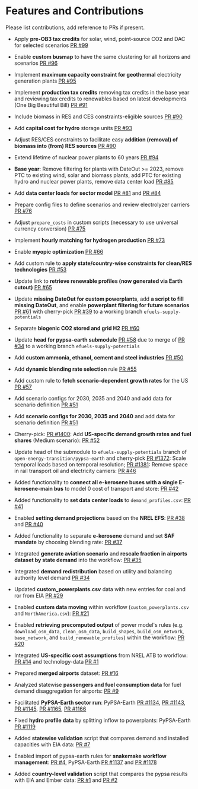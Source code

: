 <!--
# SPDX-FileCopyrightText:  Open Energy Transition gGmbH
#
# SPDX-License-Identifier: AGPL-3.0-or-later
-->

# Features and Contributions

Please list contributions, add reference to PRs if present.

* Apply **pre-OB3 tax credits** for solar, wind, point-source CO2 and DAC for selected scenarios [PR #99](https://github.com/open-energy-transition/efuels-supply-potentials/pull/99)

* Enable **custom busmap** to have the same clustering for all horizons and scenarios [PR #96](https://github.com/open-energy-transition/efuels-supply-potentials/pull/96)

* Implement **maximum capacity constraint for geothermal** electricity generation plants [PR #95](https://github.com/open-energy-transition/efuels-supply-potentials/pull/95)

* Implement **production tax credits** removing tax credits in the base year and reviewing tax credits to renewables based on latest developments (One Big Beautiful Bill) [PR #91](https://github.com/open-energy-transition/efuels-supply-potentials/pull/91)

* Include biomass in RES and CES constraints-eligible sources [PR #90](https://github.com/open-energy-transition/efuels-supply-potentials/pull/90)

* Add **capital cost for hydro** storage units [PR #93](https://github.com/open-energy-transition/efuels-supply-potentials/pull/93)

* Adjust RES/CES constraints to facilitate easy **addition (removal) of biomass into (from) RES sources** [PR #90](https://github.com/open-energy-transition/efuels-supply-potentials/pull/90)

* Extend lifetime of nuclear power plants to 60 years [PR #94](https://github.com/open-energy-transition/efuels-supply-potentials/pull/94)

* **Base year**: Remove filtering for plants with DateOut >= 2023, remove PTC to existing wind, solar and biomass plants, add PTC for existing hydro and nuclear power plants, remove data center load [PR #85](https://github.com/open-energy-transition/efuels-supply-potentials/pull/85)

* Add **data center loads for sector model** [PR #81](https://github.com/open-energy-transition/efuels-supply-potentials/pull/81) and [PR #84](https://github.com/open-energy-transition/efuels-supply-potentials/pull/84)

* Prepare config files to define scenarios and review electrolyzer carriers [PR #76](https://github.com/open-energy-transition/efuels-supply-potentials/pull/76)

* Adjust `prepare_costs` in custom scripts (necessary to use universal currency conversion) [PR #75](https://github.com/open-energy-transition/efuels-supply-potentials/pull/75)

* Implement **hourly matching for hydrogen production** [PR #73](https://github.com/open-energy-transition/efuels-supply-potentials/pull/73)

* Enable **myopic optimization** [PR #66](https://github.com/open-energy-transition/efuels-supply-potentials/pull/66)

* Add custom rule to **apply state/country-wise constraints for clean/RES technologies** [PR #53](https://github.com/open-energy-transition/efuels-supply-potentials/pull/53)

* Update link to **retrieve renewable profiles (now generated via Earth cutout)** [PR #65](https://github.com/open-energy-transition/efuels-supply-potentials/pull/65)

* Update **missing DateOut for custom powerplants**, add **a script to fill missing DateOut**, and enable **powerplant filtering for future scenarios** [PR #61](https://github.com/open-energy-transition/efuels-supply-potentials/pull/61) with cherry-pick [PR #39](https://github.com/open-energy-transition/pypsa-earth/pull/39) to a working branch `efuels-supply-potentials`

* Separate **biogenic CO2 stored and grid H2** [PR #60](https://github.com/open-energy-transition/efuels-supply-potentials/pull/60)

* Update **head for pypsa-earth submodule** [PR #58](https://github.com/open-energy-transition/efuels-supply-potentials/pull/58) due to merge of [PR #34](https://github.com/open-energy-transition/pypsa-earth/pull/34) to a working branch `efuels-supply-potentials`

* Add **custom ammonia, ethanol, cement and steel industries** [PR #50](https://github.com/open-energy-transition/efuels-supply-potentials/pull/50)

* Add **dynamic blending rate selection** rule [PR #55](https://github.com/open-energy-transition/efuels-supply-potentials/pull/55) 

* Add custom rule to **fetch scenario-dependent growth rates** for the US [PR #57](https://github.com/open-energy-transition/efuels-supply-potentials/pull/51)

* Add scenario configs for 2030, 2035 and 2040 and add data for scenario definition [PR #51](https://github.com/open-energy-transition/efuels-supply-potentials/pull/51) 

* Add **scenario configs for 2030, 2035 and 2040** and add data for scenario definition [PR #51](https://github.com/open-energy-transition/efuels-supply-potentials/pull/51)

* Cherry-pick: [PR #1400](https://github.com/pypsa-meets-earth/pypsa-earth/pull/1400): Add **US-specific demand growth rates and fuel shares** (Medium scenario): [PR #52](https://github.com/open-energy-transition/efuels-supply-potentials/pull/52)

* Update head of the submodule to `efuels-supply-potentials` branch of `open-energy-transition/pypsa-earth` and cherry-pick [PR #1372](https://github.com/pypsa-meets-earth/pypsa-earth/pull/1372): Scale temporal loads based on temporal resolution; [PR #1381](https://github.com/pypsa-meets-earth/pypsa-earth/pull/1381): Remove space in rail transport oil and electricity carriers: [PR #46](https://github.com/open-energy-transition/efuels-supply-potentials/pull/46)

* Added functionality to **connect all e-kerosene buses with a single E-kerosene-main bus** to model 0 cost of transport and store: [PR #42](https://github.com/open-energy-transition/efuels-supply-potentials/pull/42)

* Added functionality to **set data center loads** to `demand_profiles.csv`: [PR #41](https://github.com/open-energy-transition/efuels-supply-potentials/pull/41)

* Enabled **setting demand projections** based on the **NREL EFS**: [PR #38](https://github.com/open-energy-transition/efuels-supply-potentials/pull/38) and [PR #40](https://github.com/open-energy-transition/efuels-supply-potentials/pull/40)

* Added functionality to separate **e-kerosene** demand and set **SAF mandate** by choosing blending rate: [PR #37](https://github.com/open-energy-transition/efuels-supply-potentials/pull/37) 

* Integrated **generate aviation scenario** and **rescale fraction in airports dataset by state demand** into the workflow: [PR #35](https://github.com/open-energy-transition/efuels-supply-potentials/pull/35)

* Integrated **demand redistribution** based on utility and balancing authority level demand [PR #34](https://github.com/open-energy-transition/efuels-supply-potentials/pull/34)

* Updated **custom_powerplants.csv** data with new entries for coal and ror from EIA [PR #29](https://github.com/open-energy-transition/efuels-supply-potentials/pull/29)

* Enabled **custom data moving** within workflow (`custom_powerplants.csv` and `NorthAmerica.csv`): [PR #21](https://github.com/open-energy-transition/efuels-supply-potentials/pull/21)

* Enabled **retrieving precomputed output** of power model's rules (e.g. `download_osm_data`, `clean_osm_data`, `build_shapes`, `build_osm_network`, `base_network`, and `build_renewable_profiles`) within the workflow: [PR #20](https://github.com/open-energy-transition/efuels-supply-potentials/pull/20)

* Integrated **US-specific cost assumptions** from NREL ATB to workflow: [PR #14](https://github.com/open-energy-transition/efuels-supply-potentials/pull/14) and technology-data [PR #1](https://github.com/open-energy-transition/technology-data/pull/1)

* Prepared **merged airports** dataset: [PR #16](https://github.com/open-energy-transition/efuels-supply-potentials/pull/16)

* Analyzed statewise **passengers and fuel consumption data** for fuel demand disaggregation for airports: [PR #9](https://github.com/open-energy-transition/efuels-supply-potentials/pull/9) 

* Facilitated **PyPSA-Earth sector run**: PyPSA-Earth [PR #1134](https://github.com/pypsa-meets-earth/pypsa-earth/pull/1134), [PR #1143](https://github.com/pypsa-meets-earth/pypsa-earth/pull/1143), [PR #1145](https://github.com/pypsa-meets-earth/pypsa-earth/pull/1145), [PR #1165](https://github.com/pypsa-meets-earth/pypsa-earth/pull/1165), [PR #1166](https://github.com/pypsa-meets-earth/pypsa-earth/pull/1166)

* Fixed **hydro profile data** by splitting inflow to powerplants: PyPSA-Earth [PR #1119](https://github.com/pypsa-meets-earth/pypsa-earth/pull/1119) 

* Added **statewise validation** script that compares demand and installed capacities with EIA data: [PR #7](https://github.com/open-energy-transition/efuels-supply-potentials/pull/7)

* Enabled import of pypsa-earth rules for **snakemake workflow management**: [PR #4](https://github.com/open-energy-transition/efuels-supply-potentials/pull/4), PyPSA-Earth [PR #1137](https://github.com/pypsa-meets-earth/pypsa-earth/pull/1137) and [PR #1178](https://github.com/pypsa-meets-earth/pypsa-earth/pull/1178)

* Added **country-level validation** script that compares the pypsa results with EIA and Ember data: [PR #1](https://github.com/open-energy-transition/efuels-supply-potentials/pull/1) and [PR #2](https://github.com/open-energy-transition/efuels-supply-potentials/pull/2)
